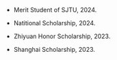 - Merit Student of SJTU, 2024.

- Natitional Scholarship, 2024.

- Zhiyuan Honor Scholarship, 2023.

- Shanghai Scholarship, 2023.